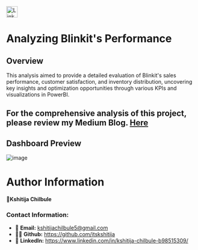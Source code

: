 <a href="https://www.linkedin.com/in/kshitija-chilbule-b98515309/" target="_blank">
  <img src="https://img.shields.io/badge/LinkedIn-Connect-blue?style=flat&logo=linkedin" alt="LinkedIn Badge" style="height: 30px; width: auto;">
</a>

# Analyzing Blinkit's Performance

## Overview
This analysis aimed to provide a detailed evaluation of Blinkit's sales performance, customer satisfaction, and inventory distribution, uncovering key insights and optimization opportunities through various KPIs and visualizations in PowerBI.

## For the comprehensive analysis of this project, please review my Medium Blog. [Here](https://medium.com/@kshitijachilbule2/analyzing-blinkit-performance-47fdf28bc163)
  
## Dashboard Preview

![image](https://github.com/user-attachments/assets/103fbee0-2f9a-4ae6-aa31-419522b7d7ed)

# **Author Information**

#### 👤Kshitija Chilbule

### Contact Information:
- 📩 <b>Email:</b> kshitijachilbule5@gmail.com
- 👩‍💻 <b>Github:</b> https://github.com/itskshitija
- 📶 <b>LinkedIn:</b> https://www.linkedin.com/in/kshitija-chilbule-b98515309/

